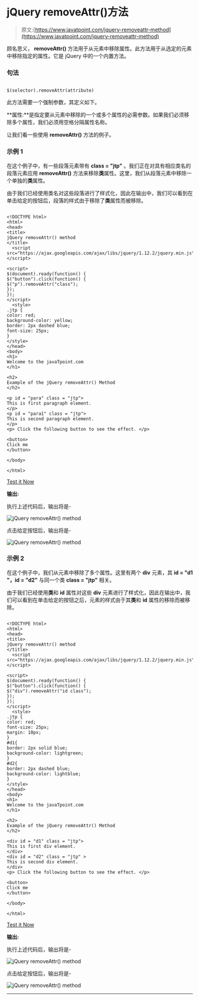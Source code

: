 # jQuery removeAttr()方法

> 原文:[https://www.javatpoint.com/jquery-removeattr-method](https://www.javatpoint.com/jquery-removeattr-method)

顾名思义， **removeAttr()** 方法用于从元素中移除属性。此方法用于从选定的元素中移除指定的属性。它是 jQuery 中的一个内置方法。

### 句法

```

$(selector).removeAttr(attribute)

```

此方法需要一个强制参数，其定义如下。

**属性:**是指定要从元素中移除的一个或多个属性的必需参数。如果我们必须移除多个属性，我们必须用空格分隔属性名称。

让我们看一些使用 **removeAttr()** 方法的例子。

### 示例 1

在这个例子中，有一些段落元素带有 **class = "jtp"** 。我们正在对具有相应类名的段落元素应用 **removeAttr()** 方法来移除**类**属性。这里，我们从段落元素中移除一个单独的**类**属性。

由于我们已经使用类名对这些段落进行了样式化，因此在输出中，我们可以看到在单击给定的按钮后，段落的样式由于移除了**类**属性而被移除。

```

<!DOCTYPE html>
<html>
<head>
<title>
jQuery removeAttr() method
</title>
  <script src="https://ajax.googleapis.com/ajax/libs/jquery/1.12.2/jquery.min.js"> </script>

<script>
$(document).ready(function() {
$("button").click(function() {
$("p").removeAttr("class");
});
});
</script>
  <style>
.jtp {
color: red;
background-color: yellow;
border: 2px dashed blue;
font-size: 25px;
}
</style>
</head>
<body>
<h1>
Welcome to the javaTpoint.com
</h1>

<h2>
Example of the jQuery removeAttr() Method
</h2>

<p id = "para" class = "jtp">
This is first paragraph element.
</p>
<p id = "para1" class = "jtp">
This is second paragraph element.
</p>
<p> Click the following button to see the effect. </p>

<button>
Click me
</button>

</body>

</html>

```

[Test it Now](https://www.javatpoint.com/oprweb/test.jsp?filename=jquery-removeattr-method1)

**输出:**

执行上述代码后，输出将是-

![jQuery removeAttr() method](../Images/fa3f3be44c1ff681fe90933a1f601976.png)

点击给定按钮后，输出将是-

![jQuery removeAttr() method](../Images/6cd996c4fb158ddd0a378b7c0777f08a.png)

### 示例 2

在这个例子中，我们从元素中移除了多个属性。这里有两个 **div** 元素，其 **id = "d1 "，id = "d2"** 与同一个类 **class = "jtp"** 相关。

由于我们已经使用**类**和 **id** 属性对这些 **div** 元素进行了样式化，因此在输出中，我们可以看到在单击给定的按钮之后，元素的样式由于其**类**和 **id** 属性的移除而被移除。

```

<!DOCTYPE html>
<html>
<head>
<title>
jQuery removeAttr() method
</title>
  <script src="https://ajax.googleapis.com/ajax/libs/jquery/1.12.2/jquery.min.js"> </script>

<script>
$(document).ready(function() {
$("button").click(function() {
$("div").removeAttr("id class");
});
});
</script>
  <style>
.jtp {
color: red;
font-size: 25px;
margin: 10px;
}
#d1{
border: 2px solid blue;
background-color: lightgreen;
}
#d2{
border: 2px dashed blue;
background-color: lightblue;
}
</style>
</head>
<body>
<h1>
Welcome to the javaTpoint.com
</h1>

<h2>
Example of the jQuery removeAttr() Method
</h2>

<div id = "d1" class = "jtp">
This is first div element.
</div>
<div id = "d2" class = "jtp" >
This is second div element.
</div>
<p> Click the following button to see the effect. </p>

<button>
Click me
</button>

</body>

</html>

```

[Test it Now](https://www.javatpoint.com/oprweb/test.jsp?filename=jquery-removeattr-method2)

**输出:**

执行上述代码后，输出将是-

![jQuery removeAttr() method](../Images/cd92e06aa5716b2d20a78dee6a3deab8.png)

点击给定按钮后，输出将是-

![jQuery removeAttr() method](../Images/284a52f3553cd8e35530ecf0e3ec47bb.png)

* * *